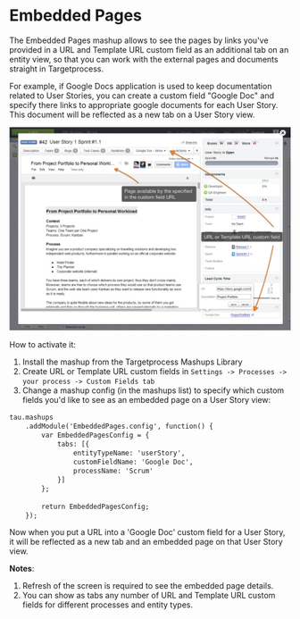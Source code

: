 Embedded Pages
==================

The Embedded Pages mashup allows to see the pages by links you've provided in a URL and Template URL custom field as an additional tab on an entity view, so that you can work with the external pages and documents straight in Targetprocess.  

For example, if Google Docs application is used to keep documentation related to User Stories, you can create a custom field "Google Doc" and specify there links to appropriate google documents for each User Story. This document will be reflected as a new tab on a User Story view.

![Embedded Pages](./1.jpg)

How to activate it:

1. Install the mashup from the Targetprocess Mashups Library
2. Create URL or Template URL custom fields in ```Settings -> Processes -> your process -> Custom Fields tab```
3. Change a mashup config (in the mashups list) to specify which custom fields you'd like to see as an embedded page on a User Story view:

```
tau.mashups
    .addModule('EmbeddedPages.config', function() {
        var EmbeddedPagesConfig = {
            tabs: [{
                entityTypeName: 'userStory',
                customFieldName: 'Google Doc',
                processName: 'Scrum'
            }]
        };

        return EmbeddedPagesConfig;
    });
```

Now when you put a URL into a 'Google Doc' custom field for a User Story, it will be reflected as a new tab and an embedded page on that User Story view.

__Notes__: 

1. Refresh of the screen is required to see the embedded page details. 
2. You can show as tabs any number of URL and Template URL custom fields for different processes and entity types.
